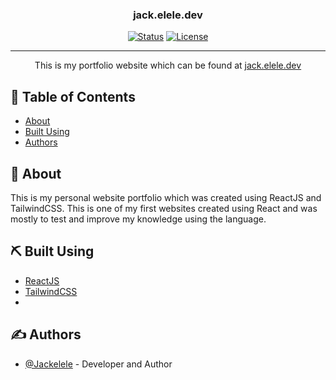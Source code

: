<h3 align="center">jack.elele.dev</h3>
<div align="center">
  
[![Status](https://img.shields.io/badge/status-active-success.svg)]()
[![License](https://img.shields.io/github/license/Jackelele/jack.elele.dev)](/LICENSE)
 
</div>
  
---
<p align="center"> 
    This is my portfolio website which can be found at <a href="https://jack.elele.dev">jack.elele.dev</a>
    <br> 
</p>

## 📝 Table of Contents

- [About](#about)
- [Built Using](#built_using)
- [Authors](#authors)

## 🧐 About <a name = "about"></a>

This is my personal website portfolio which was created using ReactJS and TailwindCSS. This is one of my first websites created using React and was mostly to test and improve my knowledge using the language.
  

## ⛏️ Built Using <a name = "built_using"></a>
- [ReactJS](https://reactjs.org/)
- [TailwindCSS](https://tailwindcss.com/)
- 
## ✍️ Authors <a name = "authors"></a>
- [@Jackelele](https://github.com/Jackelele) - Developer and Author
  
  
  
